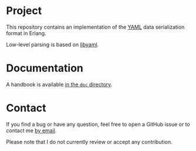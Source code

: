 # Project
This repository contains an implementation of the [YAML](https://yaml.org)
data serialization format in Erlang.

Low-level parsing is based on [libyaml](https://github.com/yaml/libyaml).

# Documentation
A handbook is available [in the `doc`
directory](https://github.com/exograd/erl-yaml/blob/master/doc/handbook.md).

# Contact
If you find a bug or have any question, feel free to open a GitHub issue or to
contact me [by email](mailto:khaelin@gmail.com).

Please note that I do not currently review or accept any contribution.
